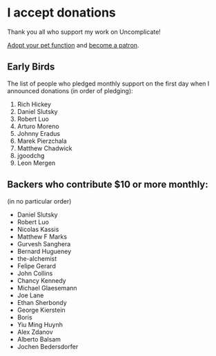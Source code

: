 # I accept donations

Thank you all who support my work on Uncomplicate!

[Adopt your pet function](https://dragan.rocks/articles/18/Patreon-Announcement-Adopt-a-Function) and [become a patron](https://patreon.com/draganrocks).

## Early Birds

The list of people who pledged monthly support on the first day when I announced donations
(in order of pledging):

1. Rich Hickey
2. Daniel Slutsky
3. Robert Luo
4. Arturo Moreno
5. Johnny Eradus
6. Marek Pierzchala
7. Matthew Chadwick
8. jgoodchg
9. Leon Mergen

## Backers who contribute $10 or more monthly:

(in no particular order)

- Daniel Slutsky
- Robert Luo
- Nicolas Kassis
- Matthew F Marks
- Gurvesh Sanghera
- Bernard Hugueney
- the-alchemist
- Felipe Gerard
- John Collins
- Chancy Kennedy
- Michael Glaesemann
- Joe Lane
- Ethan Sherbondy
- George Kierstein
- Boris
- Yiu Ming Huynh
- Alex Zdanov
- Alberto Balsam
- Jochen Bedersdorfer
